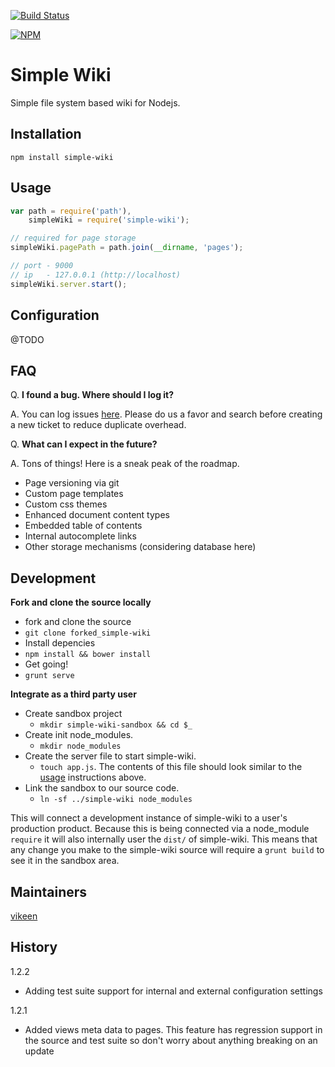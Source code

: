 [![Build Status](https://travis-ci.org/vikeen/simple-wiki.svg)](https://travis-ci.org/vikeen/simple-wiki)

[![NPM](https://nodei.co/npm/simple-wiki.png?downloads=true)](https://nodei.co/npm/simple-wiki/)

# Simple Wiki
  Simple file system based wiki for Nodejs.

## Installation

`npm install simple-wiki`

## Usage

```javascript
var path = require('path'),
    simpleWiki = require('simple-wiki');

// required for page storage
simpleWiki.pagePath = path.join(__dirname, 'pages');

// port - 9000
// ip   - 127.0.0.1 (http://localhost)
simpleWiki.server.start(); 
```

## Configuration

@TODO

## FAQ

Q. **I found a bug. Where should I log it?**

A. You can log issues [here](https://github.com/vikeen/simple-wiki/issues). Please do us a favor and search before creating a new ticket to reduce duplicate overhead.


Q. **What can I expect in the future?**

A. Tons of things! Here is a sneak peak of the roadmap.
 - Page versioning via git
 - Custom page templates
 - Custom css themes
 - Enhanced document content types
 - Embedded table of contents
 - Internal autocomplete links
 - Other storage mechanisms (considering database here)

## Development

**Fork and clone the source locally**
- fork and clone the source
 - `git clone forked_simple-wiki`
- Install depencies
 - `npm install && bower install`
- Get going!
 - `grunt serve`

**Integrate as a third party user**

- Create sandbox project
  - `mkdir simple-wiki-sandbox && cd $_`
- Create init node_modules.
  - `mkdir node_modules`
- Create the server file to start simple-wiki.
  - `touch app.js`. The contents of this file should look similar to the [usage](#Usage) instructions above.
- Link the sandbox to our source code.
  - `ln -sf ../simple-wiki node_modules`

This will connect a development instance of simple-wiki to a user's production product. Because this is being connected via a node_module `require` it will also internally user the `dist/` of simple-wiki. This means that any change you make to the simple-wiki source will require a `grunt build` to see it in the sandbox area.

## Maintainers

[vikeen](https://github.com/vikeen)

## History

1.2.2
 - Adding test suite support for internal and external configuration settings

1.2.1
 - Added views meta data to pages. This feature has regression support in the source and test suite so don't worry about anything breaking on an update

